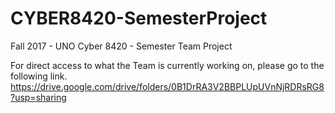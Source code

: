 # CYBER8420-SemesterProject
Fall 2017 - UNO Cyber 8420 - Semester Team Project

For direct access to what the Team is currently working on, please go to the following link.
  https://drive.google.com/drive/folders/0B1DrRA3V2BBPLUpUVnNjRDRsRG8?usp=sharing
  
